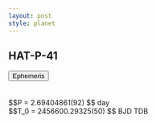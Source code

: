 ```yaml
---
layout: post
style: planet
---
```

<script src="../js/planets.js"></script>

## HAT-P-41

<!-- Tab links -->
<div class="tab">
<button class="tablinks" onclick="openCity(event, 'Ephemeris')">Ephemeris</button>
</div>

<!-- Tab content -->
<div id="Ephemeris" class="tabcontent" markdown="1">
<br/><br/>
$$P = 2.69404861(92) $$ day <br/>
$$T_0 = 2456600.29325(50) $$ BJD TDB
<br/><br/>
<br/><br/>
</div>



<script src="../js/tabs.js"></script>


